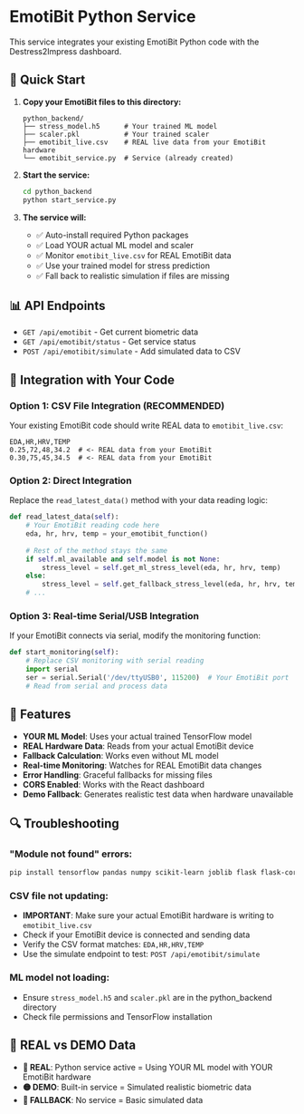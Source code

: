 # EmotiBit Python Service

This service integrates your existing EmotiBit Python code with the Destress2Impress dashboard.

## 🚀 Quick Start

1. **Copy your EmotiBit files to this directory:**
   ```
   python_backend/
   ├── stress_model.h5      # Your trained ML model
   ├── scaler.pkl           # Your trained scaler
   ├── emotibit_live.csv    # REAL live data from your EmotiBit hardware
   └── emotibit_service.py  # Service (already created)
   ```

2. **Start the service:**
   ```bash
   cd python_backend
   python start_service.py
   ```

3. **The service will:**
   - ✅ Auto-install required Python packages
   - ✅ Load YOUR actual ML model and scaler
   - ✅ Monitor `emotibit_live.csv` for REAL EmotiBit data
   - ✅ Use your trained model for stress prediction
   - ✅ Fall back to realistic simulation if files are missing

## 📊 API Endpoints

- `GET /api/emotibit` - Get current biometric data
- `GET /api/emotibit/status` - Get service status
- `POST /api/emotibit/simulate` - Add simulated data to CSV

## 🔧 Integration with Your Code

### Option 1: CSV File Integration (RECOMMENDED)
Your existing EmotiBit code should write REAL data to `emotibit_live.csv`:
```csv
EDA,HR,HRV,TEMP
0.25,72,48,34.2  # <- REAL data from your EmotiBit
0.30,75,45,34.5  # <- REAL data from your EmotiBit
```

### Option 2: Direct Integration
Replace the `read_latest_data()` method with your data reading logic:
```python
def read_latest_data(self):
    # Your EmotiBit reading code here
    eda, hr, hrv, temp = your_emotibit_function()
    
    # Rest of the method stays the same
    if self.ml_available and self.model is not None:
        stress_level = self.get_ml_stress_level(eda, hr, hrv, temp)
    else:
        stress_level = self.get_fallback_stress_level(eda, hr, hrv, temp)
    # ...
```

### Option 3: Real-time Serial/USB Integration
If your EmotiBit connects via serial, modify the monitoring function:
```python
def start_monitoring(self):
    # Replace CSV monitoring with serial reading
    import serial
    ser = serial.Serial('/dev/ttyUSB0', 115200)  # Your EmotiBit port
    # Read from serial and process data
```

## 🎯 Features

- **YOUR ML Model**: Uses your actual trained TensorFlow model
- **REAL Hardware Data**: Reads from your actual EmotiBit device
- **Fallback Calculation**: Works even without ML model
- **Real-time Monitoring**: Watches for REAL EmotiBit data changes
- **Error Handling**: Graceful fallbacks for missing files
- **CORS Enabled**: Works with the React dashboard
- **Demo Fallback**: Generates realistic test data when hardware unavailable

## 🔍 Troubleshooting

### "Module not found" errors:
```bash
pip install tensorflow pandas numpy scikit-learn joblib flask flask-cors
```

### CSV file not updating:
- **IMPORTANT**: Make sure your actual EmotiBit hardware is writing to `emotibit_live.csv`
- Check if your EmotiBit device is connected and sending data
- Verify the CSV format matches: `EDA,HR,HRV,TEMP`
- Use the simulate endpoint to test: `POST /api/emotibit/simulate`

### ML model not loading:
- Ensure `stress_model.h5` and `scaler.pkl` are in the python_backend directory
- Check file permissions and TensorFlow installation

## 🔴 REAL vs DEMO Data

- **🔴 REAL**: Python service active = Using YOUR ML model with YOUR EmotiBit hardware
- **🟡 DEMO**: Built-in service = Simulated realistic biometric data
- **🔵 FALLBACK**: No service = Basic simulated data